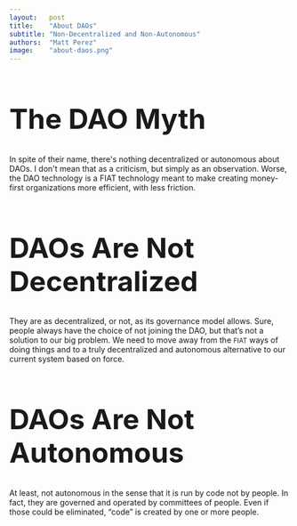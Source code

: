 ```yaml
---
layout:   post
title:    "About DAOs"
subtitle: "Non-Decentralized and Non-Autonomous"
authors:  "Matt Perez"
image:    "about-daos.png"
---
```


<div style="display:none;">
 <p>There's nothing decentralized or autonomous about DAOs. That's not a criticism, it's simply an observation. They don't address the main societal issue today which is an overuse of force, and it's child, dominance.</p>
</div>

<h1 style="font-size:50px; ">The DAO Myth</h1>
 <p>In spite of their name, there's nothing decentralized or autonomous about DAOs. I don't mean that as a criticism, but simply as an observation. Worse, the DAO technology is a FIAT technology meant to make creating money-first organizations more efficient, with less friction.</p>

<h1 style="font-size:50px; ">DAOs Are Not Decentralized</h1>
 <p>They are as decentralized, or not, as its governance model allows. Sure, people always have the choice of not joining the DAO, but that’s not a solution to our big problem. We need to move away from the <span style="font-size:smaller; ">FIAT</span> ways of doing things and to a truly decentralized and autonomous alternative to our current system based on force.<p>

<h1 style="font-size:50px; ">DAOs Are Not Autonomous</h1>
 <p>At least, not autonomous in the sense that it is run by code not by people. In fact, they are governed and operated by committees of people. Even if those could be eliminated, &ldquo;code&rdquo; is created by one or more people.</p>